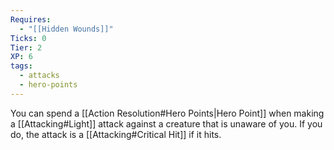 ```yaml
---
Requires:
  - "[[Hidden Wounds]]"
Ticks: 0
Tier: 2
XP: 6
tags:
  - attacks
  - hero-points
---
```

You can spend a [[Action Resolution#Hero Points|Hero Point]] when making a [[Attacking#Light]] attack against a creature that is unaware of you. If you do, the attack is a [[Attacking#Critical Hit]] if it hits.